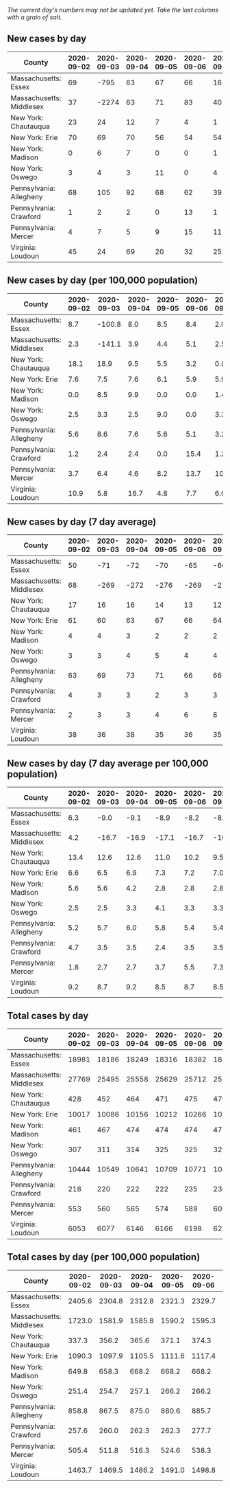 _The current day's numbers may not be updated yet. Take the last columns with a grain of salt._
## New cases by day

| County | 2020-09-02 | 2020-09-03 | 2020-09-04 | 2020-09-05 | 2020-09-06 | 2020-09-07 | 2020-09-08 |
| --- | --- | --- | --- | --- | --- | --- | --- |
| Massachusetts: Essex | 69 | -795 | 63 | 67 | 66 | 16 |  |
| Massachusetts: Middlesex | 37 | -2274 | 63 | 71 | 83 | 40 |  |
| New York: Chautauqua | 23 | 24 | 12 | 7 | 4 | 1 |  |
| New York: Erie | 70 | 69 | 70 | 56 | 54 | 54 |  |
| New York: Madison | 0 | 6 | 7 | 0 | 0 | 1 |  |
| New York: Oswego | 3 | 4 | 3 | 11 | 0 | 4 |  |
| Pennsylvania: Allegheny | 68 | 105 | 92 | 68 | 62 | 39 |  |
| Pennsylvania: Crawford | 1 | 2 | 2 | 0 | 13 | 1 |  |
| Pennsylvania: Mercer | 4 | 7 | 5 | 9 | 15 | 11 |  |
| Virginia: Loudoun | 45 | 24 | 69 | 20 | 32 | 25 |  |

## New cases by day (per 100,000 population)

| County | 2020-09-02 | 2020-09-03 | 2020-09-04 | 2020-09-05 | 2020-09-06 | 2020-09-07 | 2020-09-08 |
| --- | --- | --- | --- | --- | --- | --- | --- |
| Massachusetts: Essex | 8.7 | -100.8 | 8.0 | 8.5 | 8.4 | 2.0 |  |
| Massachusetts: Middlesex | 2.3 | -141.1 | 3.9 | 4.4 | 5.1 | 2.5 |  |
| New York: Chautauqua | 18.1 | 18.9 | 9.5 | 5.5 | 3.2 | 0.8 |  |
| New York: Erie | 7.6 | 7.5 | 7.6 | 6.1 | 5.9 | 5.9 |  |
| New York: Madison | 0.0 | 8.5 | 9.9 | 0.0 | 0.0 | 1.4 |  |
| New York: Oswego | 2.5 | 3.3 | 2.5 | 9.0 | 0.0 | 3.3 |  |
| Pennsylvania: Allegheny | 5.6 | 8.6 | 7.6 | 5.6 | 5.1 | 3.2 |  |
| Pennsylvania: Crawford | 1.2 | 2.4 | 2.4 | 0.0 | 15.4 | 1.2 |  |
| Pennsylvania: Mercer | 3.7 | 6.4 | 4.6 | 8.2 | 13.7 | 10.1 |  |
| Virginia: Loudoun | 10.9 | 5.8 | 16.7 | 4.8 | 7.7 | 6.0 |  |

## New cases by day (7 day average)

| County | 2020-09-02 | 2020-09-03 | 2020-09-04 | 2020-09-05 | 2020-09-06 | 2020-09-07 | 2020-09-08 |
| --- | --- | --- | --- | --- | --- | --- | --- |
| Massachusetts: Essex | 50 | -71 | -72 | -70 | -65 | -66 |  |
| Massachusetts: Middlesex | 68 | -269 | -272 | -276 | -269 | -273 |  |
| New York: Chautauqua | 17 | 16 | 16 | 14 | 13 | 12 |  |
| New York: Erie | 61 | 60 | 63 | 67 | 66 | 64 |  |
| New York: Madison | 4 | 4 | 3 | 2 | 2 | 2 |  |
| New York: Oswego | 3 | 3 | 4 | 5 | 4 | 4 |  |
| Pennsylvania: Allegheny | 63 | 69 | 73 | 71 | 66 | 66 |  |
| Pennsylvania: Crawford | 4 | 3 | 3 | 2 | 3 | 3 |  |
| Pennsylvania: Mercer | 2 | 3 | 3 | 4 | 6 | 8 |  |
| Virginia: Loudoun | 38 | 36 | 38 | 35 | 36 | 35 |  |

## New cases by day (7 day average per 100,000 population)

| County | 2020-09-02 | 2020-09-03 | 2020-09-04 | 2020-09-05 | 2020-09-06 | 2020-09-07 | 2020-09-08 |
| --- | --- | --- | --- | --- | --- | --- | --- |
| Massachusetts: Essex | 6.3 | -9.0 | -9.1 | -8.9 | -8.2 | -8.4 |  |
| Massachusetts: Middlesex | 4.2 | -16.7 | -16.9 | -17.1 | -16.7 | -16.9 |  |
| New York: Chautauqua | 13.4 | 12.6 | 12.6 | 11.0 | 10.2 | 9.5 |  |
| New York: Erie | 6.6 | 6.5 | 6.9 | 7.3 | 7.2 | 7.0 |  |
| New York: Madison | 5.6 | 5.6 | 4.2 | 2.8 | 2.8 | 2.8 |  |
| New York: Oswego | 2.5 | 2.5 | 3.3 | 4.1 | 3.3 | 3.3 |  |
| Pennsylvania: Allegheny | 5.2 | 5.7 | 6.0 | 5.8 | 5.4 | 5.4 |  |
| Pennsylvania: Crawford | 4.7 | 3.5 | 3.5 | 2.4 | 3.5 | 3.5 |  |
| Pennsylvania: Mercer | 1.8 | 2.7 | 2.7 | 3.7 | 5.5 | 7.3 |  |
| Virginia: Loudoun | 9.2 | 8.7 | 9.2 | 8.5 | 8.7 | 8.5 |  |

## Total cases by day

| County | 2020-09-02 | 2020-09-03 | 2020-09-04 | 2020-09-05 | 2020-09-06 | 2020-09-07 | 2020-09-08 |
| --- | --- | --- | --- | --- | --- | --- | --- |
| Massachusetts: Essex | 18981 | 18186 | 18249 | 18316 | 18382 | 18398 |  |
| Massachusetts: Middlesex | 27769 | 25495 | 25558 | 25629 | 25712 | 25752 |  |
| New York: Chautauqua | 428 | 452 | 464 | 471 | 475 | 476 |  |
| New York: Erie | 10017 | 10086 | 10156 | 10212 | 10266 | 10320 |  |
| New York: Madison | 461 | 467 | 474 | 474 | 474 | 475 |  |
| New York: Oswego | 307 | 311 | 314 | 325 | 325 | 329 |  |
| Pennsylvania: Allegheny | 10444 | 10549 | 10641 | 10709 | 10771 | 10810 |  |
| Pennsylvania: Crawford | 218 | 220 | 222 | 222 | 235 | 236 |  |
| Pennsylvania: Mercer | 553 | 560 | 565 | 574 | 589 | 600 |  |
| Virginia: Loudoun | 6053 | 6077 | 6146 | 6166 | 6198 | 6223 |  |

## Total cases by day (per 100,000 population)

| County | 2020-09-02 | 2020-09-03 | 2020-09-04 | 2020-09-05 | 2020-09-06 | 2020-09-07 | 2020-09-08 |
| --- | --- | --- | --- | --- | --- | --- | --- |
| Massachusetts: Essex | 2405.6 | 2304.8 | 2312.8 | 2321.3 | 2329.7 | 2331.7 |  |
| Massachusetts: Middlesex | 1723.0 | 1581.9 | 1585.8 | 1590.2 | 1595.3 | 1597.8 |  |
| New York: Chautauqua | 337.3 | 356.2 | 365.6 | 371.1 | 374.3 | 375.1 |  |
| New York: Erie | 1090.3 | 1097.9 | 1105.5 | 1111.6 | 1117.4 | 1123.3 |  |
| New York: Madison | 649.8 | 658.3 | 668.2 | 668.2 | 668.2 | 669.6 |  |
| New York: Oswego | 251.4 | 254.7 | 257.1 | 266.2 | 266.2 | 269.4 |  |
| Pennsylvania: Allegheny | 858.8 | 867.5 | 875.0 | 880.6 | 885.7 | 888.9 |  |
| Pennsylvania: Crawford | 257.6 | 260.0 | 262.3 | 262.3 | 277.7 | 278.9 |  |
| Pennsylvania: Mercer | 505.4 | 511.8 | 516.3 | 524.6 | 538.3 | 548.3 |  |
| Virginia: Loudoun | 1463.7 | 1469.5 | 1486.2 | 1491.0 | 1498.8 | 1504.8 |  |
